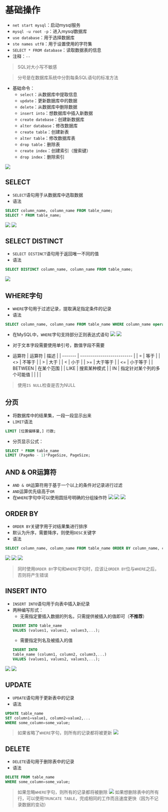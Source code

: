 # 基础操作
- `net start mysql`：启动mysql服务
- `mysql -u root -p`：进入mysql数据库
- `use database`：用于选择数据库
- `ste names utf8`：用于设置使用的字符集
- `SELECT * FROM database`：读取数据表的信息
- 注释：`--`
> SQL对大小写不敏感

> 分号是在数据库系统中分割每条SQL语句的标准方法
- 基础命令：
	- `select`：从数据库中提取信息
	- `update`：更新数据库中的数据
	- `delete`：从数据库中删除数据
	- `insert into`：想数据库中插入新数据
	- `create datebase`：创建新数据库
	- `alter database`：修改数据库
	- `create table`：创建新表
	- `alter table`：修改数据库表
	- `drop table`：删除表
	- `create index`：创建索引（搜索键）
	- `drop index`：删除索引

![](https://raw.githubusercontent.com/alwaysmissin/picgo/main/20220930212635.png)

## SELECT
- `SELECT`语句用于从数据库中选取数据
- 语法
```sql
SELECT column_name, column_name FROM table_name;
SELECT * FROM table_name;
```
![](https://raw.githubusercontent.com/alwaysmissin/picgo/main/20220930212653.png)
![](https://raw.githubusercontent.com/alwaysmissin/picgo/main/20220930212703.png)

## SELECT DISTINCT
- `SELECT DISTINCT`语句用于返回唯一不同的值
- 语法
```sql
SELECT DISTINCT column_name, column_name FROM table_name;
```
![](https://raw.githubusercontent.com/alwaysmissin/picgo/main/20220930212724.png)
## WHERE字句
- `WHERE`字句用于过滤记录，提取满足指定条件的记录
- 语法
```sql
SELECT column_name, column_name FROM table_name WHERE column_name operator value;
```
- 在MySQL中，`WHERE`字句支持部分正则表达式语句
![](https://raw.githubusercontent.com/alwaysmissin/picgo/main/20220930212918.png)
![](https://raw.githubusercontent.com/alwaysmissin/picgo/main/20221009113530.png)

- 对于文本字段需要使用单引号，数值字段不需要
- 运算符
| 运算符  | 描述                       |
| ------- | -------------------------- |
| =       | 等于                       |
| <>      | 不等于                     |
| >       | 大于                       |
| <       | 小于                       |
| >=      | 大于等于                   |
| <=      | 小于等于                   |
| BETWEEN | 在某个范围                 |
| LIKE    | 搜索某种模式               |
| IN      | 指定针对某个列的多个可能值 |
|         |                            |
> 使用`IS NULL`检查是否为NULL
## 分页
- 将数据库中的结果集，一段一段显示出来
- `LIMIT`语法
```sql
LIMIT [位置偏移量,] 行数;
```
- 分页显示公式：
```sql
SELECT * FROM table_name
LIMIT (PageNo - 1)*PageSize, PageSize;
```
## AND & OR运算符
- `AND & OR`运算符用于基于一个以上的条件对记录进行过滤
- `AND`运算优先级高于`OR`
- 在`WHERE`字句中可以使用圆括号明确的分组操作符
![](https://raw.githubusercontent.com/alwaysmissin/picgo/main/20220930213413.png)
![](https://raw.githubusercontent.com/alwaysmissin/picgo/main/20220930213421.png)
![](https://raw.githubusercontent.com/alwaysmissin/picgo/main/20220930213432.png)
## ORDER BY
- `ORDER BY`关键字用于对结果集进行排序
- 默认为升序，需要降序，则使用`DESC`关键字
- 语法
```sql
SELECT column_name, column_name FROM table_name ORDER BY column_name, column_name ASC|DESC;
```
![](https://raw.githubusercontent.com/alwaysmissin/picgo/main/20220930213632.png)
![](https://raw.githubusercontent.com/alwaysmissin/picgo/main/20220930213642.png)
![](https://raw.githubusercontent.com/alwaysmissin/picgo/main/20220930213651.png)
> 同时使用`ORDER BY`字句和`WHERE`字句时，应该让`ORDER BY`位与`WHERE`之后，否则将产生错误

## INSERT INTO
- `INSERT INTO`语句用于向表中插入新纪录
- 两种编写形式：
	- 无需指定要插入数据的列名，只需提供被插入的值即可（**不推荐**）
	```sql
	INSERT INTO table_name 
	VALUES (values1, values2, values3,...);
	```
	- 需要指定列名及被插入的值
	```sql
	INSERT INTO 
	table_name (column1, column2, column3,...) 
	VALUES (values1, values2, values3,...);
	```
![](https://raw.githubusercontent.com/alwaysmissin/picgo/main/20220930214017.png)
![](https://raw.githubusercontent.com/alwaysmissin/picgo/main/20220930214032.png)
## UPDATE
- `UPDATE`语句用于更新表中的记录
- 语法
```sql
UPDATE table_name 
SET column1=value1, column2=value2,... 
WHERE some_column=some_value;
```
> 如果省略了`WHERE`字句，则所有的记录都将被更新
![](https://raw.githubusercontent.com/alwaysmissin/picgo/main/20220930214236.png)
## DELETE
- `DELETE`语句用于删除表中的记录
- 语法
```sql
DELETE FROM table_name 
WHERE some_column=some_value;
```
> 如果忽略`WHERE`字句，则所有的记录都将被删除
![](https://raw.githubusercontent.com/alwaysmissin/picgo/main/20220930214403.png)
> 如果想删除表中的所有行，可以使用`TRUNCATE TABLE`，完成相同的工作而且速度更快（因为不记录数据的变动）